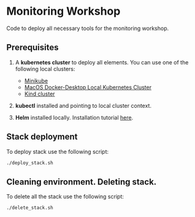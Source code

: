 # Monitoring Workshop

Code to deploy all necessary tools for the monitoring workshop.

## Prerequisites

1. A **kubernetes cluster** to deploy all elements. You can use one of the following local clusters:
    -  [Minikube](https://minikube.sigs.k8s.io/docs/start/)
    -  [MacOS Docker-Desktop Local Kubernetes Cluster](https://docs.docker.com/docker-for-mac/#kubernetes)
    -  [Kind cluster](https://kind.sigs.k8s.io/docs/user/quick-start/)

2. **kubectl** installed and pointing to local cluster context.
3. **Helm** installed locally. Installation tutorial [here](https://helm.sh/docs/intro/install/#through-package-managers).

## Stack deployment

To deploy stack use the following script:
```bash
./deploy_stack.sh
```

## Cleaning environment. Deleting stack.

To delete all the stack use the following script:
```bash
./delete_stack.sh
```